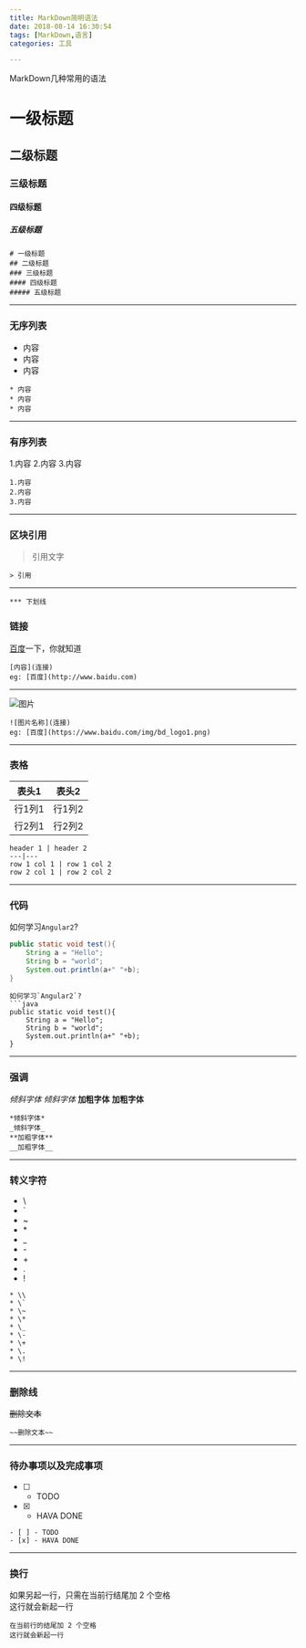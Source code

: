 ```yaml
---
title: MarkDown简明语法
date: 2018-08-14 16:30:54
tags: [MarkDown,语言]
categories: 工具

---
```

 MarkDown几种常用的语法
<!-- more -->
# 一级标题
## 二级标题
### 三级标题
#### 四级标题
##### 五级标题
```
# 一级标题
## 二级标题
### 三级标题
#### 四级标题
##### 五级标题
```

***
### 无序列表
* 内容
* 内容
* 内容

```
* 内容
* 内容
* 内容
```
***

### 有序列表
1.内容
2.内容
3.内容
```
1.内容
2.内容
3.内容
```

***
### 区块引用
> 引用文字

```
> 引用
```

***
```
*** 下划线
```
### 链接

[百度](http://www.baidu.com)一下，你就知道
```
[内容](连接)
eg: [百度](http://www.baidu.com)
```

***
![图片](https://www.baidu.com/img/bd_logo1.png)
```
![图片名称](连接)
eg: [百度](https://www.baidu.com/img/bd_logo1.png)
```

***
### 表格

表头1 | 表头2 
---|---
行1列1 | 行1列2
行2列1 | 行2列2

```
header 1 | header 2
---|---
row 1 col 1 | row 1 col 2
row 2 col 1 | row 2 col 2
```
***
### 代码
如何学习`Angular2`?
```java
public static void test(){
	String a = "Hello";
	String b = "world";
	System.out.println(a+" "+b);
}
```

```
如何学习`Angular2`?
```java
public static void test(){
	String a = "Hello";
	String b = "world";
	System.out.println(a+" "+b);
}
```

---

### 强调
*倾斜字体*
_倾斜字体_
**加粗字体**
__加粗字体__

```
*倾斜字体*
_倾斜字体_
**加粗字体**
__加粗字体__
```

---

### 转义字符

* \\
* \`
* \~
* \*
* \_
* \-
* \+
* \.
* \!

```
* \\
* \`
* \~
* \*
* \_
* \-
* \+
* \.
* \!
```
---
### 删除线
~~删除文本~~
```
~~删除文本~~
```
---
### 待办事项以及完成事项
- [ ] - TODO
- [x] - HAVA DONE
```
- [ ] - TODO
- [x] - HAVA DONE
```
---
### 换行
如果另起一行，只需在当前行结尾加 2 个空格  
这行就会新起一行
```
在当前行的结尾加 2 个空格  
这行就会新起一行
```